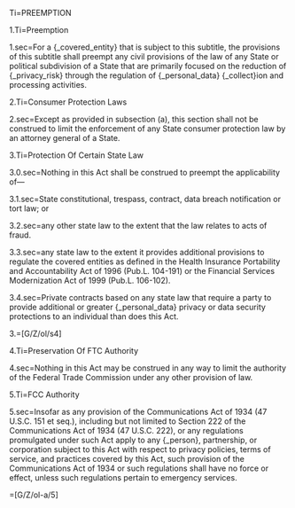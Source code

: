 Ti=PREEMPTION

1.Ti=Preemption

1.sec=For a {_covered_entity} that is subject to this subtitle, the provisions of this subtitle shall preempt any civil provisions of the law of any State or political subdivision of a State that are primarily focused on the reduction of {_privacy_risk} through the regulation of {_personal_data} {_collect}ion and processing activities.

2.Ti=Consumer Protection Laws

2.sec=Except as provided in subsection (a), this section shall not be construed to limit the enforcement of any State consumer protection law by an attorney general of a State.

3.Ti=Protection Of Certain State Law

3.0.sec=Nothing in this Act shall be construed to preempt the applicability of—

3.1.sec=State constitutional, trespass, contract, data breach notification or tort law; or

3.2.sec=any other state law to the extent that the law relates to acts of fraud.

3.3.sec=any state law to the extent it provides additional provisions to regulate the covered entities as defined in the Health Insurance Portability and Accountability Act of 1996 (Pub.L. 104-191) or the Financial Services Modernization Act of 1999 (Pub.L. 106-102).

3.4.sec=Private contracts based on any state law that require a party to provide additional or greater {_personal_data} privacy or data security protections to an individual than does this Act.

3.=[G/Z/ol/s4]

4.Ti=Preservation Of FTC Authority

4.sec=Nothing in this Act may be construed in any way to limit the authority of the Federal Trade Commission under any other provision of law.

5.Ti=FCC Authority

5.sec=Insofar as any provision of the Communications Act of 1934 (47 U.S.C. 151 et seq.), including but not limited to Section 222 of the Communications Act of 1934 (47 U.S.C. 222), or any regulations promulgated under such Act apply to any {_person}, partnership, or corporation subject to this Act with respect to privacy policies, terms of service, and practices covered by this Act, such provision of the Communications Act of 1934 or such regulations shall have no force or effect, unless such regulations pertain to emergency services.

=[G/Z/ol-a/5]
